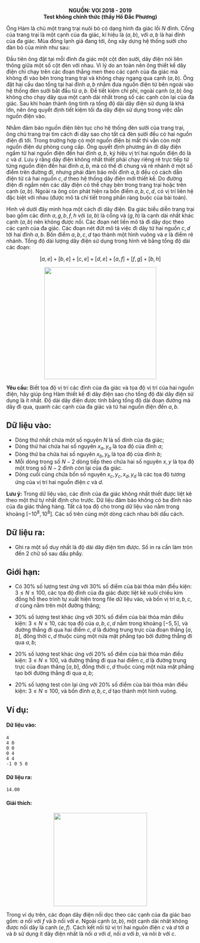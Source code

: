 **<center>NGUỒN: VOI 2018 - 2019</center>**
**<center>Test không chính thức (thầy Hồ Đắc Phương)</center>**

Ông Hàm là chủ một trang trại nuôi bò có dạng hình đa giác lồi $N$ đỉnh. Cổng của trang trại là một cạnh của đa giác, kí hiệu là $(a, b)$, với $a, b$ là hai đỉnh của đa giác. Mùa đông lạnh giá đang tới, ông xây dựng hệ thống sưởi cho đàn bò của mình như sau:

Đầu tiên ông đặt tại mỗi đỉnh đa giác một cột đèn sưởi, dây điện nói liên thông giữa một số cột đèn với nhau. Vì lý do an toàn nên ông thiết kế dây điện chỉ chạy trên các đoạn thẳng men theo các cạnh của đa giác mà không đi vào bên trong trang trại và không chạy ngang qua cạnh $(a, b)$. Ông đặt hai cầu dao tổng tại hai đỉnh $a, b$ nhằm đưa nguồn điện từ bên ngoài vào hệ thống đèn sưởi bắt đầu từ $a, b$. Đề tiết kiệm chỉ phí, ngoài cạnh $(a, b)$ ông không cho chạy dây qua một cạnh dài nhất trong số các cạnh còn lại của đa giác. Sau khi hoàn thành ông tính ra tổng độ dài dây điện sử dụng là khá lớn, nên ông quyết định tiết kiệm tối đa dây điện sử dụng trong việc dẫn nguồn điện vào.

Nhằm đảm bảo nguồn điện liên tục cho hệ thống đèn sưởi của trang trại, ông chủ trang trại tìm cách đi dây sao cho tất cả đèn sưởi đều có hai nguồn điện đi tới. Trong trường hợp có một nguồn điện bị mất thì vẫn còn một nguồn điện dự phòng cung cấp. Ông quyết định phương án đi dây điện ngầm từ hai nguồn điện đến hai đỉnh $a, b$, ký hiệu vị trí hai nguồn điện đó là $c$ và $d$. Lưu ý rằng dây điện không nhất thiết phải chạy riêng rẽ trực tiếp từ từng nguồn điện đến hai đỉnh $a, b$, mà có thể đi chung và rẽ nhánh ở một số điểm trên đường đi, nhưng phải đảm bảo mỗi đỉnh $a, b$ đều có cách dẫn điện từ cả hai nguồn $c, d$ theo hệ thống dây điện mới thiết kế. Do đường điện đi ngầm nên các dây điện có thể chạy bên trong trang trại hoặc trên cạnh $(a, b)$. Ngoài ra ông còn phát hiện ra bốn điểm $a, b,c, d$, có vị trí liên hệ đặc biệt với nhau (được mô tả chỉ tiết trong phần ràng buộc của bài toán).

Hình vẽ dưới đây minh họa một cách đi dây điện. Đa giác biểu diễn trang trại bao gồm các đỉnh $a, g, b, ƒ, h$ với $(a, b)$ là cổng và $(g, h)$ là cạnh dài nhất khác cạnh $(a, b)$ nên không được nối. Các đoạn nét liền mô tả đi dây dọc theo các cạnh của đa giác. Các đoạn nét đứt mô tả việc đi dây từ hai nguồn $c, d$ tới hai đỉnh $a, b$. Bốn điểm $a, b, c, d$ tạo thành một hình vuông và $e$ là điểm rẽ nhánh. Tổng độ dài lượng dây điện sử dụng trong hình vẽ bằng tổng độ dài các đoạn:

$$[a,e]+[b,e]+[c,e]+[d,e]+[a,f]+[f,g]+[b,h]$$

<center><img src="/images/problems/1517/efill.png" width=300px></center>

**Yêu cầu:** Biết tọa độ vị trí các đỉnh của đa giác và tọa độ vị trí của hai nguồn điện, hãy giúp ông Hàm thiết kế đi dây điện sao cho tổng độ đài dây điện sử dụng là ít nhất. Độ dài dây điện được tính bằng tổng độ dài đoạn đường mà dây đi qua, quanh các cạnh của đa giác và từ hai nguồn điện đến $a, b$.

## Dữ liệu vào:
- Dòng thứ nhất chứa một số nguyên $N$ là số đỉnh của đa giác;
- Dòng thứ hai chứa hai số nguyên $x_a, y_a$ là tọa độ của đỉnh $a$;
- Dòng thứ ba chứa hai số nguyên $x_b, y_b$ là tọa độ của đỉnh $b$;
- Mỗi dòng trong số $N - 2$ dòng tiếp theo chứa hai số nguyên $x, y$ là tọa độ một trong số $N-2$ đỉnh còn lại của đa giác.
- Dòng cuối cùng chứa bốn số nguyên $x_c, y_c, x_d, y_d$ là các tọa độ tương ứng của vị trí hai nguồn điện $c$ và $d$.

**Lưu ý:** Trong dữ liệu vào, các đỉnh của đa giác không nhất thiết được liệt kê theo một thứ tự nhất định cho trước. Dữ liệu đảm bảo không có ba đỉnh nào của đa giác thẳng hàng. Tất cả tọa độ cho trong dữ liệu vào nằm trong khoảng $[-10^8, 10^8]$. Các số trên cùng một dòng cách nhau bởi dấu cách.

## Dữ liệu ra:
- Ghi ra một số duy nhất là độ dài dây điện tìm được. Số in ra cần làm tròn đến $2$ chữ số sau dấu phẩy.

## Giới hạn:
- Có $30\%$ số lượng test ứng với $30\%$ số điểm của bài thỏa mãn điều kiện: $3 \le N \le 100$, các tọa độ đỉnh của đa giác được liệt kê xuôi chiều kim đồng hỗ theo trình tự xuất hiện trong file dữ liệu vào, và bốn vị trí $a, b, c, d$ cùng nằm trên một đường thăng;

- $30\%$ số lượng test khác ứng với $30\%$ số điểm của bài thỏa mãn điều kiện: $3 \le N \le 10$, các tọa độ của $a, b, c, d$ nằm trong khoảng $[-5, 5]$, và đường thẳng đi qua hai điểm $c, d$ là đường trung trực của đoạn thắng $[a, b]$, đồng thời $c, d$ thuộc cùng một nửa mặt phẳng tạo bởi đường thẳng đi qua $a, b$;
- $20\%$ số lượng test khác ứng với $20\%$ số điểm của bài thỏa mãn điều kiện: $3 \le N \le 100$, và đường thẳng đi qua hai điểm $c, d$ là đường trung trực của đoạn thăng $[a, b]$, đồng thời $c, d$ thuộc cùng một nửa mặt phẳng tạo bởi đường thẳng đi qua $a, b$;
- $20\%$ số lượng test còn lại ứng với $20\%$ số điểm của bài thỏa mãn điều kiện: $3 \le N \le 100$, và bốn đỉnh $a, b, c, d$ tạo thành một hình vuông.

## Ví dụ:
#### Dữ liệu vào:
```
4
4 0
0 0
0 4
4 4
-1 0 5 0
```

#### Dữ liệu ra:
```
14.00
```

#### Giải thích:
<center><img src="/images/problems/1517/efill2.png" width=250px></center>

Trong ví dụ trên, các đoạn dây điện nối dọc theo các cạnh của đa giác bao gồm: $a$ nối
với $ƒ$ và $b$ nối với $e$. Ngoài cạnh $(a, b)$, một cạnh dài nhât không được nối dây là cạnh $(e, f)$. Cách
kết nối từ vị trí hai nguôn điện $c$ và $d$ tới $a$ và $b$ sử dụng ít dây điện nhất là nối $a$ với $d$, nối $a$ với $b$,
và nôi $b$ với $c$.